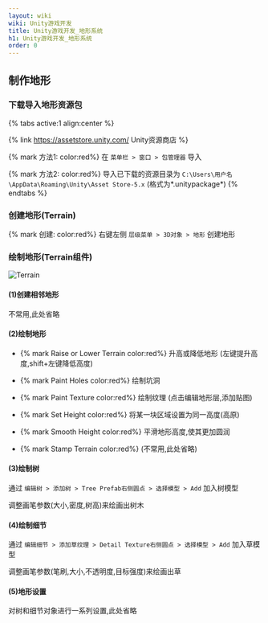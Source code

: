 ```yaml
---
layout: wiki
wiki: Unity游戏开发
title: Unity游戏开发_地形系统
h1: Unity游戏开发_地形系统
order: 0
---
```

## 制作地形

### 下载导入地形资源包

{% tabs active:1 align:center %}

<!-- tab 下载位置 -->
{% link https://assetstore.unity.com/ Unity资源商店 %}

<!-- tab 导入 -->
{% mark  方法1: color:red%} 在 `菜单栏 > 窗口 > 包管理器` 导入

{% mark  方法2: color:red%} 导入已下载的资源目录为 `C:\Users\用户名\AppData\Roaming\Unity\Asset Store-5.x` (格式为*.unitypackage*)
{% endtabs %}

### 创建地形(Terrain)

{% mark 创建: color:red%} 右键左侧 `层级菜单 > 3D对象 > 地形` 创建地形

### 绘制地形(Terrain组件)

<img src="https://pic.imgdb.cn/item/65162397c458853aefe78515.png" alt="Terrain" />

#### (1)创建相邻地形

不常用,此处省略

#### (2)绘制地形

- {% mark Raise or Lower Terrain color:red%} 升高或降低地形 (左键提升高度,shift+左键降低高度)<br>

- {% mark Paint Holes color:red%} 绘制坑洞<br>

- {% mark Paint Texture color:red%} 绘制纹理 (点击编辑地形层,添加贴图)<br>

- {% mark Set Height color:red%} 将某一块区域设置为同一高度(高原)<br>

- {% mark Smooth Height color:red%} 平滑地形高度,使其更加圆润<br>

- {% mark Stamp Terrain color:red%} (不常用,此处省略)<br>

#### (3)绘制树

通过 `编辑树 > 添加树 > Tree Prefab右侧圆点 > 选择模型 > Add` 加入树模型

调整画笔参数(大小,密度,树高)来绘画出树木

#### (4)绘制细节

通过 `编辑细节 > 添加草纹理 > Detail Texture右侧圆点 > 选择模型 > Add` 加入草模型 

调整画笔参数(笔刷,大小,不透明度,目标强度)来绘画出草

#### (5)地形设置

对树和细节对象进行一系列设置,此处省略

